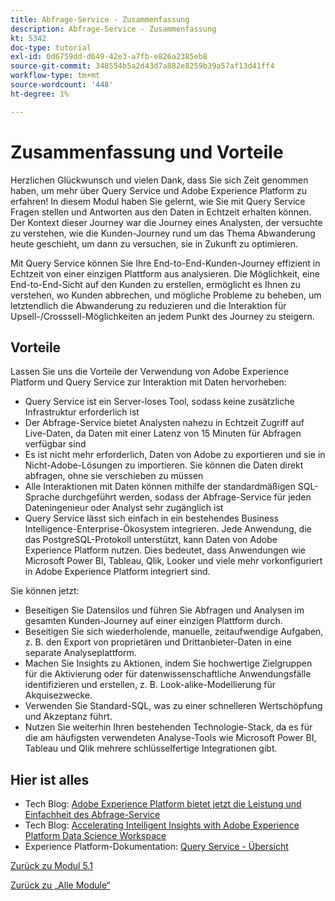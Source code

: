 ```yaml
---
title: Abfrage-Service - Zusammenfassung
description: Abfrage-Service - Zusammenfassung
kt: 5342
doc-type: tutorial
exl-id: 0d6759dd-d649-42e3-a7fb-e826a2385eb8
source-git-commit: 348554b5a2d43d7a882e8259b39a57af13d41ff4
workflow-type: tm+mt
source-wordcount: '448'
ht-degree: 1%

---
```


# Zusammenfassung und Vorteile

Herzlichen Glückwunsch und vielen Dank, dass Sie sich Zeit genommen haben, um mehr über Query Service und Adobe Experience Platform zu erfahren!
In diesem Modul haben Sie gelernt, wie Sie mit Query Service Fragen stellen und Antworten aus den Daten in Echtzeit erhalten können. Der Kontext dieser Journey war die Journey eines Analysten, der versuchte zu verstehen, wie die Kunden-Journey rund um das Thema Abwanderung heute geschieht, um dann zu versuchen, sie in Zukunft zu optimieren.

Mit Query Service können Sie Ihre End-to-End-Kunden-Journey effizient in Echtzeit von einer einzigen Plattform aus analysieren. Die Möglichkeit, eine End-to-End-Sicht auf den Kunden zu erstellen, ermöglicht es Ihnen zu verstehen, wo Kunden abbrechen, und mögliche Probleme zu beheben, um letztendlich die Abwanderung zu reduzieren und die Interaktion für Upsell-/Crosssell-Möglichkeiten an jedem Punkt des Journey zu steigern.

## Vorteile

Lassen Sie uns die Vorteile der Verwendung von Adobe Experience Platform und Query Service zur Interaktion mit Daten hervorheben:

- Query Service ist ein Server-loses Tool, sodass keine zusätzliche Infrastruktur erforderlich ist
- Der Abfrage-Service bietet Analysten nahezu in Echtzeit Zugriff auf Live-Daten, da Daten mit einer Latenz von 15 Minuten für Abfragen verfügbar sind
- Es ist nicht mehr erforderlich, Daten von Adobe zu exportieren und sie in Nicht-Adobe-Lösungen zu importieren. Sie können die Daten direkt abfragen, ohne sie verschieben zu müssen
- Alle Interaktionen mit Daten können mithilfe der standardmäßigen SQL-Sprache durchgeführt werden, sodass der Abfrage-Service für jeden Dateningenieur oder Analyst sehr zugänglich ist
- Query Service lässt sich einfach in ein bestehendes Business Intelligence-Enterprise-Ökosystem integrieren. Jede Anwendung, die das PostgreSQL-Protokoll unterstützt, kann Daten von Adobe Experience Platform nutzen. Dies bedeutet, dass Anwendungen wie Microsoft Power BI, Tableau, Qlik, Looker und viele mehr vorkonfiguriert in Adobe Experience Platform integriert sind.

Sie können jetzt:

- Beseitigen Sie Datensilos und führen Sie Abfragen und Analysen im gesamten Kunden-Journey auf einer einzigen Plattform durch.
- Beseitigen Sie sich wiederholende, manuelle, zeitaufwendige Aufgaben, z. B. den Export von proprietären und Drittanbieter-Daten in eine separate Analyseplattform.
- Machen Sie Insights zu Aktionen, indem Sie hochwertige Zielgruppen für die Aktivierung oder für datenwissenschaftliche Anwendungsfälle identifizieren und erstellen, z. B. Look-alike-Modellierung für Akquisezwecke.
- Verwenden Sie Standard-SQL, was zu einer schnelleren Wertschöpfung und Akzeptanz führt.
- Nutzen Sie weiterhin Ihren bestehenden Technologie-Stack, da es für die am häufigsten verwendeten Analyse-Tools wie Microsoft Power BI, Tableau und Qlik mehrere schlüsselfertige Integrationen gibt.

## Hier ist alles

- Tech Blog: [Adobe Experience Platform bietet jetzt die Leistung und Einfachheit des Abfrage-Service](https://medium.com/adobetech/adobe-experience-platform-now-offers-the-power-and-ease-of-query-service-8c25ecf8eb1b)
- Tech Blog: [Accelerating Intelligent Insights with Adobe Experience Platform Data Science Workspace](https://medium.com/adobetech/accelerate-intelligent-insights-with-adobe-experience-platform-data-science-workspace-89538bacbbea)
- Experience Platform-Dokumentation: [Query Service - Übersicht](https://experienceleague.adobe.com/docs/experience-platform/query/home.html?lang=de)

[Zurück zu Modul 5.1](./query-service.md)

[Zurück zu „Alle Module“](../../../overview.md)

